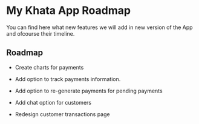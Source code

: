 # My Khata App Roadmap
You can find here what new features we will add in new version of the App and ofcourse their timeline.


## Roadmap

- Create charts for payments

- Add option to track payments information. 

- Add option to re-generate payments for pending payments

- Add chat option for customers

- Redesign customer transactions page




  
